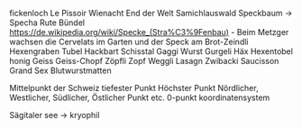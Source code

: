 fickenloch
Le Pissoir
Wienacht 
End der Welt
Samichlauswald
Speckbaum -> Specha Rute Bündel https://de.wikipedia.org/wiki/Specke_(Stra%C3%9Fenbau) - Beim Metzger wachsen die Cervelats im Garten und der Speck am 
Brot-Zeindli
Hexengraben
Tubel
Hackbart
Schisstal
Gaggi
Wurst
Gurgeli
Häx
Hexentobel
honig
Geiss
Geiss-Chopf
Zöpfli
Zopf
Weggli
Lasagn
Zwibacki
Saucisson
Grand Sex
Blutwurstmatten

Mittelpunkt der Schweiz
tiefester Punkt
Höchster Punkt
Nördlicher, Westlicher, Südlicher, Östlicher Punkt etc.
0-punkt koordinatensystem

Sägitaler see -> kryophil